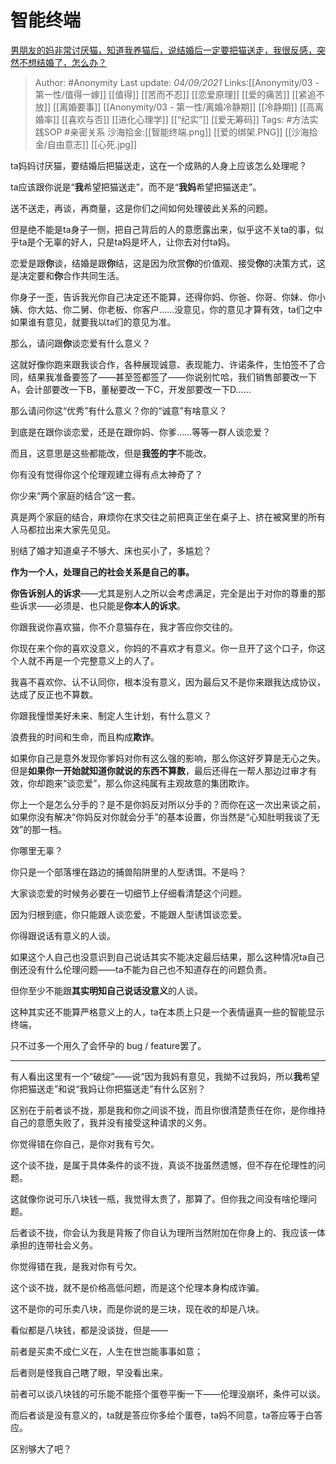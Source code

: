 # 智能终端
[男朋友的妈非常讨厌猫，知道我养猫后，说结婚后一定要把猫送走，我很反感，突然不想结婚了，怎么办？](https://www.zhihu.com/question/458232041/answer/2097931385)

> Author: #Anonymity 
> Last update: *04/09/2021* 
> Links:[[Anonymity/03 - 第一性/值得一嫁]] [[值得]] [[苦而不忍]] [[恋爱原理]] [[爱的痛苦]]  [[紧追不放]] [[离婚要事]] [[Anonymity/03 - 第一性/离婚冷静期]] [[冷静期]] [[高离婚率]] [[喜欢与否]] [[进化心理学]] [[“纪实”]] [[爱无筹码]] 
> Tags: #方法实践SOP #亲密关系 
> 沙海拾金:[[智能终端.png]] [[爱的绑架.PNG]] [[沙海拾金/自由意志]] [[心死.jpg]]


ta妈妈讨厌猫，要结婚后把猫送走，这在一个成熟的人身上应该怎么处理呢？

ta应该跟你说是“**我**希望把猫送走”，而不是“**我妈**希望把猫送走”。

送不送走，再谈，再商量，这是你们之间如何处理彼此关系的问题。

但是绝不能是ta身子一侧，把自己背后的人的意愿露出来，似乎这不关ta的事，似乎ta是个无辜的好人，只是ta妈是坏人，让你去对付ta妈。

恋爱是跟**你**谈，结婚是跟**你**结，这是因为欣赏**你**的价值观、接受**你**的决策方式，这是决定要和**你**合作共同生活。

你身子一歪，告诉我光你自己决定还不能算，还得你妈、你爸、你哥、你妹、你小姨、你大姑、你二舅、你老板、你客户……没意见，你的意见才算有效，ta们之中如果谁有意见，就要我以ta们的意见为准。

那么，请问跟**你**谈恋爱有什么意义？

这就好像你跑来跟我谈合作，各种展现诚意、表现能力、许诺条件，生怕签不了合同，结果我准备要签了——甚至签都签了——你说别忙哈，我们销售部要改一下A，会计部要改一下B，董秘要改一下C，开发部要改一下D……

那么请问你这“优秀”有什么意义？你的“诚意”有啥意义？

到底是在跟你谈恋爱，还是在跟你妈、你爹……等等一群人谈恋爱？

而且，这意思是这些都能改，但是**我签的字**不能改。

你有没有觉得你这个伦理观建立得有点太神奇了？

  

你少来“两个家庭的结合”这一套。

真是两个家庭的结合，麻烦你在求交往之前把真正坐在桌子上、挤在被窝里的所有人马都拉出来大家先见见。

别结了婚才知道桌子不够大、床也买小了，多尴尬？

**作为一个人，处理自己的社会关系是自己的事。**

**你告诉别人的诉求**——尤其是别人之所以会考虑满足，完全是出于对你的尊重的那些诉求——必须是、也只能是**你本人的诉求**。

你跟我说你喜欢猫，你不介意猫存在，我才答应你交往的。

你现在来个你的喜欢没意义，你妈的不喜欢才有意义。你一旦开了这个口子，你这个人就不再是一个完整意义上的人了。

我喜不喜欢你、认不认同你，根本没有意义，因为最后又不是你来跟我达成协议，达成了反正也不算数。

你跟我憧憬美好未来、制定人生计划，有什么意义？

浪费我的时间和生命，而且构成**欺诈**。

如果你自己是意外发现你爹妈对你有这么强的影响，那么你这好歹算是无心之失。但是**如果你一开始就知道你就说的东西不算数**，最后还得在一帮人那边过审才有效，你却跑来“谈恋爱”，那么你这纯属有主观故意的集团欺诈。

你上一个是怎么分手的？是不是你妈反对所以分手的？而你在这一次出来谈之前，如果你没有解决“你妈反对你就会分手”的基本设置，你当然是“心知肚明我谈了无效”的那一档。

你哪里无辜？

你只是一个部落埋在路边的捕兽陷阱里的人型诱饵。不是吗？

大家谈恋爱的时候务必要在一切细节上仔细看清楚这个问题。

因为归根到底，你只能跟人谈恋爱，不能跟人型诱饵谈恋爱。

你得跟说话有意义的人谈。

如果这个人自己也没意识到自己说话其实不能决定最后结果，那么这种情况ta自己倒还没有什么伦理问题——ta不能为自己也不知道存在的问题负责。

但你至少不能跟**其实明知自己说话没意义**的人谈。

这种其实还不能算严格意义上的人，ta在本质上只是一个表情逼真一些的智能显示终端，

只不过多一个用久了会怀孕的 bug / feature罢了。

---

有人看出这里有一个“破绽”——说“因为我妈有意见，我拗不过我妈，所以**我**希望你把猫送走”和说“我妈让你把猫送走”有什么区别？

区别在于前者谈不拢，那是我和你之间谈不拢，而且你很清楚责任在你，是你维持自己的意愿失败了，我并没有接受这种请求的义务。

你觉得错在你自己，是你对我有亏欠。

这个谈不拢，是属于具体条件的谈不拢，真谈不拢虽然遗憾，但不存在伦理性的问题。

这就像你说可乐八块钱一瓶，我觉得太贵了，那算了。但你我之间没有啥伦理问题。

  

后者谈不拢，你会认为我是背叛了你自认为理所当然附加在你身上的、我应该一体承担的连带社会义务。

你觉得错在我，是我对你有亏欠。

这个谈不拢，就不是价格高低问题，而是这个伦理本身构成诈骗。

这不是你的可乐卖八块，而是你说的是三块，现在收的却是八块。

看似都是八块钱，都是没谈拢，但是——

前者是买卖不成仁义在，人生在世岂能事事如意；

后者则是怪我自己瞎了眼，早没看出来。

  

前者可以谈八块钱的可乐能不能搭个蛋卷平衡一下——伦理没崩坏，条件可以谈。

而后者谈是没有意义的，ta就是答应你多给个蛋卷，ta妈不同意，ta答应等于白答应。

  

区别够大了吧？